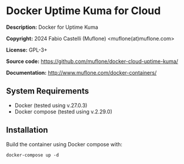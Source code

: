 Docker Uptime Kuma for Cloud
============================
**Description:** Docker for Uptime Kuma

**Copyright:** 2024 Fabio Castelli (Muflone) <muflone(at)muflone.com>

**License:** GPL-3+

**Source code:** https://github.com/muflone/docker-cloud-uptime-kuma/

**Documentation:** http://www.muflone.com/docker-containers/

System Requirements
-------------------

* Docker (tested using v.27.0.3)
* Docker compose (tested using v.2.29.0)

Installation
------------

Build the container using Docker compose with:

    docker-compose up -d

